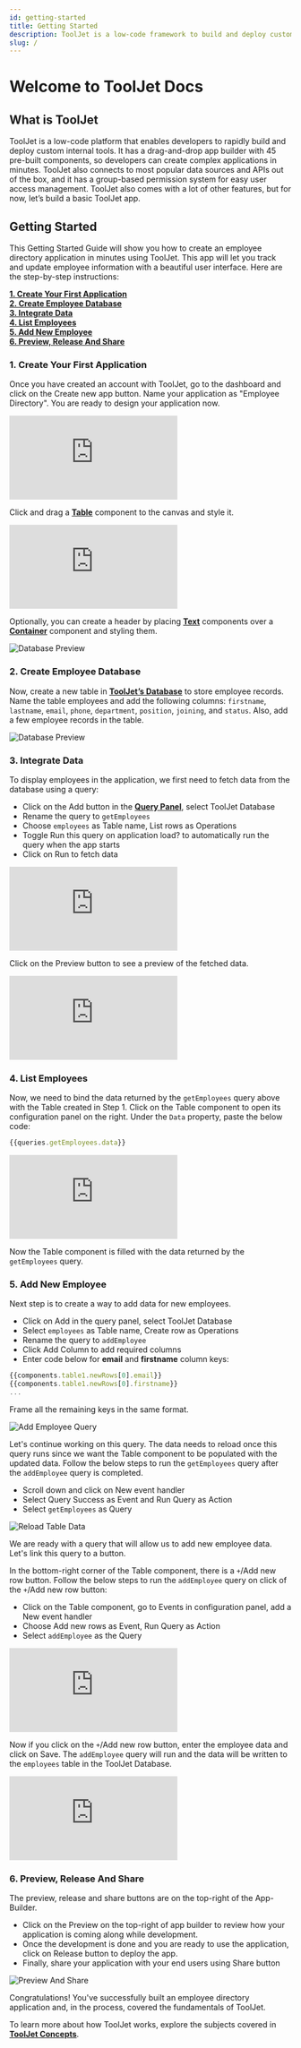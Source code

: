 ```yaml
---
id: getting-started
title: Getting Started
description: ToolJet is a low-code framework to build and deploy custom internal tools. ToolJet can connect to your data sources such as databases ( PostgreSQL, MongoDB, MS SQL Server, Snowflake, , BigQuery, etc ), API/GraphQL endpoints, SaaS tools ( Airtable, Stripe, Google Sheets, etc ) and cloud object storage services ( AWS S3, Google Cloud Storage and Minio ). Once the data sources are connected, ToolJet can run queries on these data sources to fetch and update data. The data fetched from data sources can be visualized and modified using the UI widgets such as tables, charts, forms, etc.
slug: /
---
```


# Welcome to ToolJet Docs

<div style={{paddingTop:'24px', paddingBottom:'24px'}}>

## What is ToolJet

ToolJet is a low-code platform that enables developers to rapidly build and deploy custom internal tools. It has a drag-and-drop app builder with 45 pre-built components, so developers can create complex applications in minutes. ToolJet also connects to most popular data sources and APIs out of the box, and it has a group-based permission system for easy user access management. ToolJet also comes with a lot of other features, but for now, let’s build a basic ToolJet app.



<div style={{paddingTop:'24px', paddingBottom:'24px'}}>

</div>

## Getting Started


This Getting Started Guide will show you how to create an employee directory application in minutes using ToolJet. This app will let you track and update employee information with a beautiful user interface. Here are the step-by-step instructions:

**[1. Create Your First Application](#1-create-your-first-application)**  <br/>
**[2. Create Employee Database](#2-create-employee-database)**  <br/>
**[3. Integrate Data](#3-integrate-data)** <br/>
**[4. List Employees](#4-list-employees)** <br/>
**[5. Add New Employee](#5-add-new-employee)** <br/>
**[6. Preview, Release And Share](#6-preview-release-and-share)** <br/>

<div style={{paddingTop:'24px', paddingBottom:'24px'}}>

</div>

### 1. Create Your First Application

Once you have created an account with ToolJet, go to the dashboard and click on the Create new app button. Name your application as "Employee Directory". You are ready to design your application now.

<div style={{marginBottom:'15px', height:'429px'}}>
    <iframe
        className="screenshot-full"
        src="https://www.floik.com/embed/e4f537b5-7b36-4760-9a52-caefc659a90b/b4059c71-812d-407b-9d4a-fc598eac6260-flo.html"
        style={{width: '100%', height: '100%'}}
        frameborder="0"
        allowfullscreen="allowfullscreen"
        webkitallowfullscreen
        mozallowfullscreen
        allowfullscreen>
    </iframe>
</div>

Click and drag a **[Table](/docs/widgets/table)** component to the canvas and style it. 

<div style={{marginBottom:'15px', height:'429px'}}>
    <iframe
        className="screenshot-full"
        src="https://www.floik.com/embed/e4f537b5-7b36-4760-9a52-caefc659a90b/c1d2d1ca-077e-406d-8692-faf87f9c28a4-flo.html"
        style={{width: '100%', height: '100%'}}
        frameborder="0"
        allowfullscreen="allowfullscreen"
        webkitallowfullscreen
        mozallowfullscreen
        allowfullscreen>
    </iframe>
</div>

Optionally, you can create a header by placing **[Text](/docs/widgets/text)** components over a **[Container](/docs/widgets/container)** component and styling them. 

<div style={{textAlign: 'center'}}>
    <img style={{marginBottom:'15px'}} className="screenshot-full" src="/img/quickstart-guide/header-design-v2.png" alt="Database Preview" />
</div>

</div>

<div style={{paddingTop:'24px', paddingBottom:'24px'}}>

### 2. Create Employee Database

Now, create a new table in **[ToolJet’s Database](/docs/tooljet-database/)** to store employee records. Name the table employees and add the following columns: `firstname`, `lastname`, `email`, `phone`, `department`, `position`, `joining`, and `status`. Also, add a few employee records in the table.

<div style={{textAlign: 'center'}}>
    <img style={{marginBottom:'15px'}} className="screenshot-full" src="/img/quickstart-guide/create-database-v2.png" alt="Database Preview" />
</div>

</div>



<div style={{paddingTop:'24px', paddingBottom:'24px'}}>


### 3. Integrate Data

To display employees in the application, we first need to fetch data from the database using a query:
- Click on the Add button in the **[Query Panel](/docs/app-builder/query-panel/)**, select ToolJet Database
- Rename the query to `getEmployees`
- Choose `employees` as Table name, List rows as Operations
- Toggle Run this query on application load? to automatically run the query when the app starts
- Click on Run to fetch data

<div style={{marginBottom:'15px', height:'429px'}}>
    <iframe
        className="screenshot-full"
        src="https://www.floik.com/embed/e4f537b5-7b36-4760-9a52-caefc659a90b/de162474-7861-4275-bc8a-da275517908c-flo.html"
        style={{width: '100%', height: '100%'}}
        frameborder="0"
        allowfullscreen="allowfullscreen"
        webkitallowfullscreen
        mozallowfullscreen
        allowfullscreen>
    </iframe>
</div>

Click on the Preview button to see a preview of the fetched data. 

<div style={{marginBottom:'15px', height:'429px'}}>
    <iframe
        className="screenshot-full"
        src="https://www.floik.com/embed/e4f537b5-7b36-4760-9a52-caefc659a90b/b01e837b-b1b0-468e-a4e3-4b8064ba2e56-flo.html"
        style={{width: '100%', height: '100%'}}
        frameborder="0"
        allowfullscreen="allowfullscreen"
        webkitallowfullscreen
        mozallowfullscreen
        allowfullscreen>
    </iframe>
</div>

</div>

<div style={{paddingTop:'24px', paddingBottom:'24px'}}>

### 4. List Employees

Now, we need to bind the data returned by the `getEmployees` query above with the Table created in Step 1. Click on the Table component to open its configuration panel on the right. Under the `Data` property, paste the below code:

```js
{{queries.getEmployees.data}}
```
<div style={{marginBottom:'15px', height:'429px'}}>
    <iframe
        className="screenshot-full"
        src="https://www.floik.com/embed/e4f537b5-7b36-4760-9a52-caefc659a90b/f780f25f-0832-4a06-86f2-46864b891db1-flo.html"
        style={{width: '100%', height: '100%'}}
        frameborder="0"
        allowfullscreen="allowfullscreen"
        webkitallowfullscreen
        mozallowfullscreen
        allowfullscreen>
    </iframe>
</div>

Now the Table component is filled with the data returned by the `getEmployees` query. 

</div>

<div style={{paddingTop:'24px', paddingBottom:'24px'}}>

### 5. Add New Employee

Next step is to create a way to add data for new employees. 

- Click on Add in the query panel, select ToolJet Database
- Select `employees` as Table name, Create row as Operations
- Rename the query to `addEmployee`
- Click Add Column to add required columns
- Enter code below for **email** and **firstname** column keys:

```js
{{components.table1.newRows[0].email}}
{{components.table1.newRows[0].firstname}}
...
```

Frame all the remaining keys in the same format.

<div style={{textAlign: 'center'}}>
    <img style={{padding: '10px', marginBottom:'15px'}} className="screenshot-full" src="/img/quickstart-guide/add-employee-query-v2.png" alt="Add Employee Query" />
</div>

Let's continue working on this query. The data needs to reload once this query runs since we want the Table component to be populated with the updated data. Follow the below steps to run the `getEmployees` query after the `addEmployee` query is completed. 

- Scroll down and click on New event handler
- Select Query Success as Event and Run Query as Action
- Select `getEmployees` as Query

<div style={{textAlign: 'center'}}>
    <img style={{padding: '10px', marginBottom:'15px'}} className="screenshot-full" src="/img/quickstart-guide/reload-data-v2.png" alt="Reload Table Data" />
</div>

We are ready with a query that will allow us to add new employee data. Let's link this query to a button.

In the bottom-right corner of the Table component, there is a `+`/Add new row button. Follow the below steps to run the `addEmployee` query on click of the `+`/Add new row button: 
- Click on the Table component, go to Events in configuration panel, add a New event handler
- Choose Add new rows as Event, Run Query as Action
- Select `addEmployee` as the Query

<div style={{marginBottom:'15px', height:'429px'}}>
    <iframe
        className="screenshot-full"
        src="https://www.floik.com/embed/e4f537b5-7b36-4760-9a52-caefc659a90b/e53c2517-41f1-4ee0-a5c0-59f5c3622c4a-flo.html"
        style={{width: '100%', height: '100%'}}
        frameborder="0"
        allowfullscreen="allowfullscreen"
        webkitallowfullscreen
        mozallowfullscreen
        allowfullscreen>
    </iframe>
</div>

Now if you click on the `+`/Add new row button, enter the employee data and click on Save. The `addEmployee` query will run and the data will be written to the `employees` table in the ToolJet Database.

<div style={{marginBottom:'15px', height:'429px'}}>
    <iframe
        className="screenshot-full"
        src="https://www.floik.com/embed/e4f537b5-7b36-4760-9a52-caefc659a90b/a33b3f9d-a33d-49c3-a031-db09b0202cfd-flo.html"
        style={{width: '100%', height: '100%'}}
        frameborder="0"
        allowfullscreen="allowfullscreen"
        webkitallowfullscreen
        mozallowfullscreen
        allowfullscreen>
    </iframe>
</div>

</div>

<div style={{paddingTop:'24px', paddingBottom:'24px'}}>

### 6. Preview, Release And Share

The preview, release and share buttons are on the top-right of the App-Builder.

- Click on the Preview on the top-right of app builder to review how your application is coming along while development.
- Once the development is done and you are ready to use the application, click on Release button to deploy the app.
- Finally, share your application with your end users using Share button


<div style={{textAlign: 'center'}}>
    <img style={{marginBottom:'15px'}} className="screenshot-full" src="/img/quickstart-guide/preview-share-v2.png" alt="Preview And Share" />
</div>

Congratulations! You've successfully built an employee directory application and, in the process, covered the fundamentals of ToolJet. 

To learn more about how ToolJet works, explore the subjects covered in **[ToolJet Concepts](/docs/tooljet-concepts/what-are-components.md)**.

</div>


